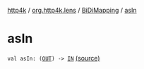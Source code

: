 [http4k](../../index.md) / [org.http4k.lens](../index.md) / [BiDiMapping](index.md) / [asIn](./as-in.md)

# asIn

`val asIn: (`[`OUT`](index.md#OUT)`) -> `[`IN`](index.md#IN) [(source)](https://github.com/http4k/http4k/blob/master/http4k-core/src/main/kotlin/org/http4k/lens/BiDiMapping.kt#L31)